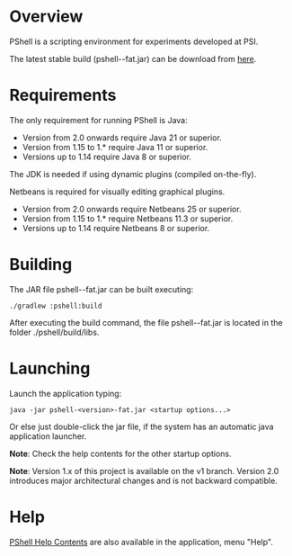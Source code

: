 # Overview

PShell is a scripting environment for experiments developed at PSI.

The latest stable build (pshell-<version>-fat.jar) can be download from [here](https://github.com/paulscherrerinstitute/pshell/releases).



# Requirements

The only requirement for running PShell is Java: 

 * Version from 2.0 onwards require Java 21 or superior. 
 * Version from 1.15 to 1.* require Java 11 or superior. 
 * Versions up to 1.14 require Java 8 or superior. 

The JDK is needed if using dynamic plugins (compiled on-the-fly). 

Netbeans is required for visually editing graphical plugins.

 * Version from 2.0 onwards require Netbeans 25 or superior. 
 * Version from 1.15 to 1.*  require Netbeans 11.3 or superior. 
 * Versions up to 1.14 require Netbeans 8 or superior. 



# Building

The JAR file pshell-<version>-fat.jar can be built executing:
 ```
 ./gradlew :pshell:build
 ```  

After executing the build command, the file pshell-<version>-fat.jar is located in the folder  ./pshell/build/libs. 



# Launching

Launch the application typing:
 ```
 java -jar pshell-<version>-fat.jar <startup options...>
 ```  
 
Or else just  double-click the jar file, if the  system has an automatic java application launcher. 

 __Note__: Check the help contents for the other startup options.

 __Note__: Version 1.x of this project is available on the v1 branch. Version 2.0 introduces major architectural changes and is not backward compatible.


# Help

[PShell Help Contents](./workbench/src/main/assembly/help/) are also available in the application, menu "Help".



